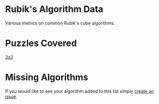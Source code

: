 # Rubik's Algorithm Data
Various metrics on common Rubik's cube algorithms.

# Puzzles Covered
[3x3](https://github.com/mattpjohnson/rubiks-algorithm-data/blob/master/3x3/)

# Missing Algorithms
If you would like to see your algorithm added to this list simply [create an issue](https://github.com/mattpjohnson/rubiks-algorithm-data/issues/new).